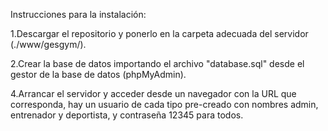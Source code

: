 Instrucciones para la instalación:

1.Descargar el repositorio y ponerlo en la carpeta adecuada del servidor (./www/gesgym/).

2.Crear la base de datos importando el archivo "database.sql" desde el gestor de la base de datos (phpMyAdmin).
	
4.Arrancar el servidor y acceder desde un navegador con la URL que corresponda, hay un usuario de cada tipo pre-creado
con nombres admin, entrenador y deportista, y contraseña 12345 para todos.
